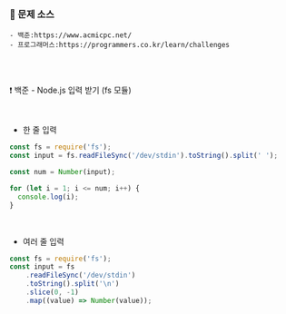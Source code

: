 ### 🔎 문제 소스
	- 백준:https://www.acmicpc.net/
	- 프로그래머스:https://programmers.co.kr/learn/challenges

<br>
<br>

❗️ 백준 - Node.js 입력 받기 (fs 모듈)

<br>

- 한 줄 입력

```jsx
const fs = require('fs');
const input = fs.readFileSync('/dev/stdin').toString().split(' ');

const num = Number(input);

for (let i = 1; i <= num; i++) {
  console.log(i);
}
```

<br>

- 여러 줄 입력

```jsx
const fs = require('fs');
const input = fs
	.readFileSync('/dev/stdin')
	.toString().split('\n')
	.slice(0, -1)
	.map((value) => Number(value));
```


